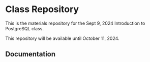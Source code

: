 # Class Repository

This is the materials repository for the Sept 9, 2024 Introduction to PostgreSQL class.

This repository will be available until October 11, 2024.


## Documentation

